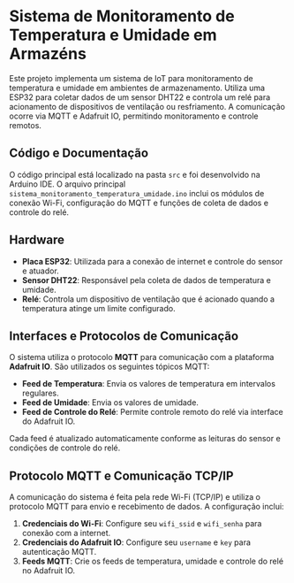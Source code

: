 # Sistema de Monitoramento de Temperatura e Umidade em Armazéns

Este projeto implementa um sistema de IoT para monitoramento de temperatura e umidade em ambientes de armazenamento. Utiliza uma ESP32 para coletar dados de um sensor DHT22 e controla um relé para acionamento de dispositivos de ventilação ou resfriamento. A comunicação ocorre via MQTT e Adafruit IO, permitindo monitoramento e controle remotos.

## Código e Documentação

O código principal está localizado na pasta `src` e foi desenvolvido na Arduino IDE. O arquivo principal `sistema_monitoramento_temperatura_umidade.ino` inclui os módulos de conexão Wi-Fi, configuração do MQTT e funções de coleta de dados e controle do relé.

## Hardware

- **Placa ESP32**: Utilizada para a conexão de internet e controle do sensor e atuador.
- **Sensor DHT22**: Responsável pela coleta de dados de temperatura e umidade.
- **Relé**: Controla um dispositivo de ventilação que é acionado quando a temperatura atinge um limite configurado.

## Interfaces e Protocolos de Comunicação

O sistema utiliza o protocolo **MQTT** para comunicação com a plataforma **Adafruit IO**. São utilizados os seguintes tópicos MQTT:
- **Feed de Temperatura**: Envia os valores de temperatura em intervalos regulares.
- **Feed de Umidade**: Envia os valores de umidade.
- **Feed de Controle do Relé**: Permite controle remoto do relé via interface do Adafruit IO.

Cada feed é atualizado automaticamente conforme as leituras do sensor e condições de controle do relé.

## Protocolo MQTT e Comunicação TCP/IP

A comunicação do sistema é feita pela rede Wi-Fi (TCP/IP) e utiliza o protocolo MQTT para envio e recebimento de dados. A configuração inclui:
1. **Credenciais do Wi-Fi**: Configure seu `wifi_ssid` e `wifi_senha` para conexão com a internet.
2. **Credenciais do Adafruit IO**: Configure seu `username` e `key` para autenticação MQTT.
3. **Feeds MQTT**: Crie os feeds de temperatura, umidade e controle do relé no Adafruit IO.

